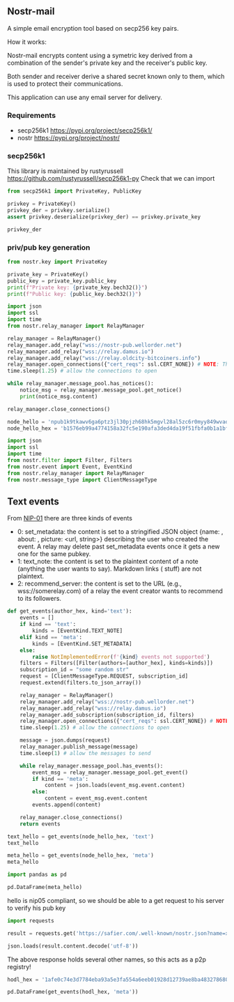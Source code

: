 
## Nostr-mail

A simple email encryption tool based on secp256 key pairs.

How it works:

Nostr-mail encrypts content using a symetric key derived from a combination of the sender's private key and the receiver's public key.

Both sender and receiver derive a shared secret known only to them, which is used to protect their communications.

This application can use any email server for delivery.




### Requirements

* secp256k1 https://pypi.org/project/secp256k1/
* nostr https://pypi.org/project/nostr/


### secp256k1

This library is maintained by rustyrussell https://github.com/rustyrussell/secp256k1-py 
Check that we can import

```python
from secp256k1 import PrivateKey, PublicKey
```

```python
privkey = PrivateKey()
privkey_der = privkey.serialize()
assert privkey.deserialize(privkey_der) == privkey.private_key
```

```python
privkey_der
```

### priv/pub key generation

```python
from nostr.key import PrivateKey

private_key = PrivateKey()
public_key = private_key.public_key
print(f"Private key: {private_key.bech32()}")
print(f"Public key: {public_key.bech32()}")
```

```python
import json
import ssl
import time
from nostr.relay_manager import RelayManager

relay_manager = RelayManager()
relay_manager.add_relay("wss://nostr-pub.wellorder.net")
relay_manager.add_relay("wss://relay.damus.io")
relay_manager.add_relay("wss://relay.oldcity-bitcoiners.info")
relay_manager.open_connections({"cert_reqs": ssl.CERT_NONE}) # NOTE: This disables ssl certificate verification
time.sleep(1.25) # allow the connections to open

while relay_manager.message_pool.has_notices():
    notice_msg = relay_manager.message_pool.get_notice()
    print(notice_msg.content)

relay_manager.close_connections()
```

```python
node_hello = 'npub1k9tkawv6ga6ptz3jl30pjzh68hk5mgvl28al5zc6r0myy849wvaq38a70g'
node_hello_hex = 'b1576eb99a4774158a32fc5e190afa3ded4da19f51fbfa0b1a1bf6421ea5733a'
```

```python
import json
import ssl
import time
from nostr.filter import Filter, Filters
from nostr.event import Event, EventKind
from nostr.relay_manager import RelayManager
from nostr.message_type import ClientMessageType
```

## Text events
From [NIP-01](https://github.com/nostr-protocol/nips/blob/master/01.md) there are three kinds of events

* 0: set_metadata: the content is set to a stringified JSON object {name: <username>, about: <string>, picture: <url, string>} describing the user who created the event. A relay may delete past set_metadata events once it gets a new one for the same pubkey.
* 1: text_note: the content is set to the plaintext content of a note (anything the user wants to say). Markdown links ([]() stuff) are not plaintext.
* 2: recommend_server: the content is set to the URL (e.g., wss://somerelay.com) of a relay the event creator wants to recommend to its followers.

```python
def get_events(author_hex, kind='text'):
    events = []
    if kind == 'text':
        kinds = [EventKind.TEXT_NOTE]
    elif kind == 'meta':
        kinds = [EventKind.SET_METADATA]
    else:
        raise NotImplementedError(f'{kind} events not supported')
    filters = Filters([Filter(authors=[author_hex], kinds=kinds)])
    subscription_id = "some random str"
    request = [ClientMessageType.REQUEST, subscription_id]
    request.extend(filters.to_json_array())

    relay_manager = RelayManager()
    relay_manager.add_relay("wss://nostr-pub.wellorder.net")
    relay_manager.add_relay("wss://relay.damus.io")
    relay_manager.add_subscription(subscription_id, filters)
    relay_manager.open_connections({"cert_reqs": ssl.CERT_NONE}) # NOTE: This disables ssl certificate verification
    time.sleep(1.25) # allow the connections to open

    message = json.dumps(request)
    relay_manager.publish_message(message)
    time.sleep(1) # allow the messages to send

    while relay_manager.message_pool.has_events():
        event_msg = relay_manager.message_pool.get_event()
        if kind == 'meta':
            content = json.loads(event_msg.event.content)
        else:
            content = event_msg.event.content
        events.append(content)

    relay_manager.close_connections()
    return events
```

```python
text_hello = get_events(node_hello_hex, 'text')
text_hello
```

```python
meta_hello = get_events(node_hello_hex, 'meta')
meta_hello
```

```python
import pandas as pd
```

```python
pd.DataFrame(meta_hello)
```

hello is nip05 compliant, so we should be able to a get request to his server to verify his pub key

```python
import requests
```

```python
result = requests.get('https://safier.com/.well-known/nostr.json?name=xenofun')
```

```python
json.loads(result.content.decode('utf-8'))
```

The above response holds several other names, so this acts as a p2p registry!

```python
hodl_hex = '1afe0c74e3d7784eba93a5e3fa554a6eeb01928d12739ae8ba4832786808e36d'
```

```python
pd.DataFrame(get_events(hodl_hex, 'meta'))
```

```python

```
